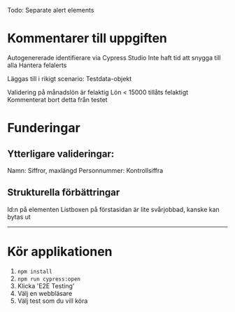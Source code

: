 Todo:
Separate alert elements 

# Kommentarer till uppgiften

Autogenererade identifierare via Cypress Studio
Inte haft tid att snygga till alla
Hantera felalerts

Läggas till i rikigt scenario:
Testdata-objekt

Validering på månadslön är felaktig
Lön < 15000 tillåts felaktigt
Kommenterat bort detta från testet

# Funderingar
## Ytterligare valideringar:
Namn: Siffror, maxlängd
Personnummer: Kontrollsiffra

## Strukturella förbättringar
Id:n på elementen
Listboxen på förstasidan är lite svårjobbad, kanske kan bytas ut

----------------------------------------------------------

# Kör applikationen

1. `npm install`
2. `npm run cypress:open`
3. Klicka 'E2E Testing'
4. Välj en webbläsare
5. Välj test som du vill köra